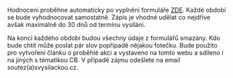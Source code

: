 Hodnocení proběhne automaticky po vyplnění formuláře [ZDE](/submission). Každé období se bude vyhodnocovat samostatně. Zápis je vhodné udělat co nejdříve avšak maximálně do 30 dnů od termínu vysílání.

Na konci každého období budou všechny údaje z formulářů smazány. Kdo bude chtít může poslat pár slov popřípadě nějakou fotečku. Bude použito pro vytvoření článku o proběhlé akci a vystaveno na tomto webu a sdíleno i na jiných s tématikou CB. V případě zájmu odešlete na email soutez(a)svysilackou.cz.
